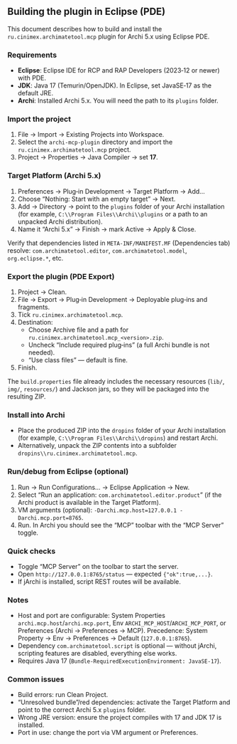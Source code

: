 ## Building the plugin in Eclipse (PDE)

This document describes how to build and install the `ru.cinimex.archimatetool.mcp` plugin for Archi 5.x using Eclipse PDE.

### Requirements
- **Eclipse**: Eclipse IDE for RCP and RAP Developers (2023‑12 or newer) with PDE.
- **JDK**: Java 17 (Temurin/OpenJDK). In Eclipse, set JavaSE‑17 as the default JRE.
- **Archi**: Installed Archi 5.x. You will need the path to its `plugins` folder.

### Import the project
1. File → Import → Existing Projects into Workspace.
2. Select the `archi-mcp-plugin` directory and import the `ru.cinimex.archimatetool.mcp` project.
3. Project → Properties → Java Compiler → set **17**.

### Target Platform (Archi 5.x)
1. Preferences → Plug‑in Development → Target Platform → Add…
2. Choose “Nothing: Start with an empty target” → Next.
3. Add → Directory → point to the `plugins` folder of your Archi installation (for example, `C:\\Program Files\\Archi\\plugins` or a path to an unpacked Archi distribution).
4. Name it “Archi 5.x” → Finish → mark Active → Apply & Close.

Verify that dependencies listed in `META-INF/MANIFEST.MF` (Dependencies tab) resolve: `com.archimatetool.editor`, `com.archimatetool.model`, `org.eclipse.*`, etc.

### Export the plugin (PDE Export)
1. Project → Clean.
2. File → Export → Plug‑in Development → Deployable plug‑ins and fragments.
3. Tick `ru.cinimex.archimatetool.mcp`.
4. Destination:
   - Choose Archive file and a path for `ru.cinimex.archimatetool.mcp_<version>.zip`.
   - Uncheck “Include required plug‑ins” (a full Archi bundle is not needed).
   - “Use class files” — default is fine.
5. Finish.

The `build.properties` file already includes the necessary resources (`lib/`, `img/`, `resources/`) and Jackson jars, so they will be packaged into the resulting ZIP.

### Install into Archi
- Place the produced ZIP into the `dropins` folder of your Archi installation (for example, `C:\\Program Files\\Archi\\dropins`) and restart Archi.
- Alternatively, unpack the ZIP contents into a subfolder `dropins\\ru.cinimex.archimatetool.mcp`.

### Run/debug from Eclipse (optional)
1. Run → Run Configurations… → Eclipse Application → New.
2. Select “Run an application: `com.archimatetool.editor.product`” (if the Archi product is available in the Target Platform).
3. VM arguments (optional): `-Darchi.mcp.host=127.0.0.1 -Darchi.mcp.port=8765`.
4. Run. In Archi you should see the “MCP” toolbar with the “MCP Server” toggle.

### Quick checks
- Toggle “MCP Server” on the toolbar to start the server.
- Open `http://127.0.0.1:8765/status` — expected `{"ok":true,...}`.
- If jArchi is installed, script REST routes will be available.

### Notes
- Host and port are configurable: System Properties `archi.mcp.host`/`archi.mcp.port`, Env `ARCHI_MCP_HOST`/`ARCHI_MCP_PORT`, or Preferences (Archi → Preferences → MCP). Precedence: System Property → Env → Preferences → Default (`127.0.0.1:8765`).
- Dependency `com.archimatetool.script` is optional — without jArchi, scripting features are disabled, everything else works.
- Requires Java 17 (`Bundle-RequiredExecutionEnvironment: JavaSE-17`).

### Common issues
- Build errors: run Clean Project.
- “Unresolved bundle”/red dependencies: activate the Target Platform and point to the correct Archi 5.x `plugins` folder.
- Wrong JRE version: ensure the project compiles with 17 and JDK 17 is installed.
- Port in use: change the port via VM argument or Preferences.


